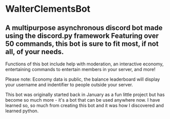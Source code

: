 # WalterClementsBot
A multipurpose asynchronous discord bot made using the discord.py framework
Featuring over 50 commands, this bot is sure to fit most, if not all, of your needs. 
--------------
Functions of this bot include help with moderation, an interactive economy, entertaining commands to entertain members in your server, and more!

Please note: Economy data is public, the balance leaderboard will display your username and indentifier to people outside your server. 


This bot was originally started back in January as a fun little project but has become so much more - it's a bot that can be used anywhere now. I have learned so, so much from creating this bot and it was how I discovered and learned python.
